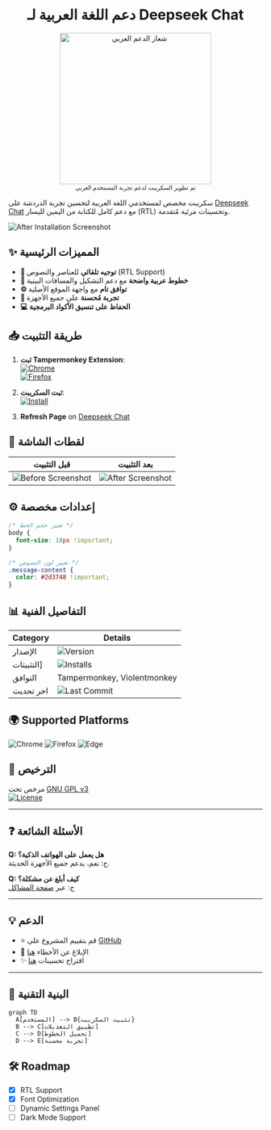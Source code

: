 <h1 align="center">دعم اللغة العربية لـ Deepseek Chat</h1>

<div align="center">
  <img src="https://raw.githubusercontent.com/nvkq/deepseek-arab/main/deepseek-arab.png" alt="شعار الدعم العربي" width="300">
  <br>
  <sub>تم تطوير السكريبت لدعم تجربة المستخدم العربي</sub>
</div>

سكريبت مخصص لمستخدمي اللغة العربية لتحسين تجربة الدردشة على [Deepseek Chat](https://chat.deepseek.com/) مع دعم كامل للكتابة من اليمين لليسار (RTL) وتحسينات مرئية مُتقدمة.

![After Installation Screenshot](https://raw.githubusercontent.com/nvkq/deepseek-arab/main/screenshots/after.png)

## ✨ المميزات الرئيسية
- **🎯 توجيه تلقائي** للعناصر والنصوص (RTL Support)
- **📖 خطوط عربية واضحة** مع دعم التشكيل والمسافات البينية
- **⚙️ توافق تام** مع واجهة الموقع الأصلية
- **📱 تجربة مُحسنة** على جميع الأجهزة
- **💻 الحفاظ على تنسيق الأكواد البرمجية**

## 📥 طريقة التثبيت
1. **ثبت Tampermonkey Extension**:  
   [![Chrome](https://img.shields.io/badge/Chrome-Tampermonkey-blue?logo=google-chrome)](https://chrome.google.com/webstore/detail/tampermonkey/dhdgffkkebhmkfjojejmpbldmpobfkfo)  
   [![Firefox](https://img.shields.io/badge/Firefox-Tampermonkey-orange?logo=firefox)](https://addons.mozilla.org/firefox/addon/tampermonkey/)

2. **ثبت السكريبت**:  
   [![Install](https://img.shields.io/badge/INSTALL_SCRIPT-SUCCESS-brightgreen)](https://greasyfork.org/ar/scripts/533637-deepseek-arabic-support)

3. **Refresh Page** on [Deepseek Chat](https://chat.deepseek.com/)

## 📸 لقطات الشاشة
قبل التثبيت | بعد التثبيت
---|---
![Before Screenshot](https://raw.githubusercontent.com/nvkq/deepseek-arab/main/screenshots/before.png) | ![After Screenshot](https://raw.githubusercontent.com/nvkq/deepseek-arab/main/screenshots/after.png)

## ⚙️ إعدادات مخصصة
```css
/* تغيير حجم الخط */
body { 
  font-size: 18px !important;
}

/* تغيير لون النصوص */
.message-content { 
  color: #2d3748 !important;
}
```

## 📊 التفاصيل الفنية
| Category        | Details                          |
|-----------------|----------------------------------|
| الإصدار         | ![Version](https://img.shields.io/badge/version-1.2.0-blue) |
| التثبيتات]        | ![Installs](https://img.shields.io/greasyfork/dt/533637?label=installs) |
| التوافق   | Tampermonkey, Violentmonkey      |
| اخر تحديث    | ![Last Commit](https://img.shields.io/github/last-commit/nvkq/deepseek-arab) |

## 🌍 Supported Platforms
![Chrome](https://img.shields.io/badge/Google_Chrome-4285F4?logo=google-chrome&logoColor=white)
![Firefox](https://img.shields.io/badge/Mozilla_Firefox-FF7139?logo=firefox-browser&logoColor=white)
![Edge](https://img.shields.io/badge/Microsoft_Edge-0078D7?logo=microsoft-edge&logoColor=white)

## 📜 الترخيص
مرخص تحت [GNU GPL v3](https://www.gnu.org/licenses/gpl-3.0.ar.html)  
[![License](https://img.shields.io/badge/License-GPL_v3-red)](https://www.gnu.org/licenses/gpl-3.0)

---

## ❓ الأسئلة الشائعة
**Q: هل يعمل على الهواتف الذكية؟**  
ج: نعم، يدعم جميع الأجهزة الحديثة.

**Q: كيف أبلغ عن مشكلة؟**  
ج: عبر [صفحة المشاكل](https://github.com/nvkq/deepseek-arab/issues)

---

## 💡 الدعم
- ⭐ قم بتقييم المشروع على [GitHub](https://github.com/nvkq/deepseek-arab)
- 🐞 الإبلاغ عن الأخطاء [هنا](https://github.com/nvkq/deepseek-arab/issues)
- ✨ اقتراح تحسينات [هنا](https://github.com/nvkq/deepseek-arab/discussions)


---

## 🔧 البنية التقنية
```mermaid
graph TD
  A[المستخدم] --> B{تثبيت السكريبت}
  B --> C[تطبيق التعديلات]
  C --> D[تحميل الخطوط]
  D --> E[تجربة محسنة]
```

## 🛠️ Roadmap
- [x] RTL Support
- [x] Font Optimization
- [ ] Dynamic Settings Panel
- [ ] Dark Mode Support
```
